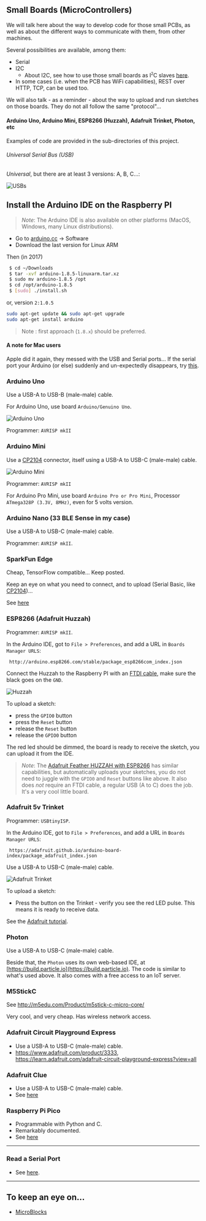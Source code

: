 ## Small Boards (MicroControllers)
We will talk here about the way to develop code for those small PCBs, as well as about the different ways to communicate with them, from other machines.

Several possibilities are available, among them:
- Serial
- I2C
    - About I2C, see how to use those small boards as I<sup><small>2</small></sup>C slaves [here](https://github.com/OlivierLD/raspberry-coffee/blob/master/I2C.SPI/src/i2c/comm/README.md).
- In some cases (i.e. when the PCB has WiFi capabilities), REST over HTTP, TCP, can be used too.

We will also talk - as a reminder - about the way to upload and run sketches on those boards. They do not all follow the same "protocol"...

#### Arduino Uno, Arduino Mini, ESP8266 (Huzzah), Adafruit Trinket, Photon, etc
Examples of code are provided in the sub-directories of this project.

###### Universal Serial Bus (USB)
_Universal_, but there are at least 3 versions: A, B, C...:

![USBs](./img/usbs.png)

## Install the Arduino IDE on the Raspberry PI
> _Note_: The Arduino IDE is also available on other platforms (MacOS, Windows, many Linux distributions).

- Go to [arduino.cc](https://www.arduino.cc/) -> Software
- Download the last version for Linux ARM

Then (in 2017)
```bash
 $ cd ~/Downloads
 $ tar -xvf arduino-1.8.5-linuxarm.tar.xz
 $ sudo mv arduino-1.8.5 /opt
 $ cd /opt/arduino-1.8.5
 $ [sudo] ./install.sh
```

or, version `2:1.0.5`
```bash
sudo apt-get update && sudo apt-get upgrade
sudo apt-get install arduino
```

> Note : first approach (`1.8.x`) should be preferred.

#### A note for Mac users
Apple did it again, they messed with the USB and Serial ports...
If the serial port your Arduino (or else) suddenly and un-expectedly disappears, try [this](https://www.mblock.cc/docs/run-makeblock-ch340-ch341-on-mac-os-sierra/).

### Arduino Uno
Use a USB-A to USB-B (male-male) cable.

For Arduino Uno, use board `Arduino/Genuino Uno`.

![Arduino Uno](./img/Arduino.Uno.png)

Programmer: `AVRISP mkII`

### Arduino Mini
Use a [CP2104](https://www.adafruit.com/product/3309) connector, itself using a USB-A to USB-C (male-male) cable.

![Arduino Mini](./img/Arduino.Mini.png)

Programmer: `AVRISP mkII`

For Arduino Pro Mini, use board `Arduino Pro or Pro Mini`, Processor `ATmega328P (3.3V, 8MHz)`, even for 5 volts version.

### Arduino Nano (33 BLE Sense in my case)
Use a USB-A to USB-C (male-male) cable.

Programmer: `AVRISP mkII`.

### SparkFun Edge
Cheap, TensorFlow compatible... Keep posted.

Keep an eye on what you need to connect, and to upload (Serial Basic, like [CP2104](https://www.adafruit.com/product/3309))...

See [here](https://www.sparkfun.com/products/15170)


### ESP8266 (Adafruit Huzzah)
Programmer: `AVRISP mkII`.

In the Arduino IDE, got to `File > Preferences`, and add a URL in `Boards Manager URLS`:
```
 http://arduino.esp8266.com/stable/package_esp8266com_index.json
```
Connect the Huzzah to the Raspberry PI with an [FTDI cable](https://www.adafruit.com/product/70), make sure the black goes on the `GND`.

![Huzzah](./img/Huzzah.png)

To upload a sketch:
- press the `GPIO0` button
- press the `Reset` button
- release the `Reset` button
- release the `GPIO0` button

The red led should be dimmed, the board is ready to receive the sketch, you can upload it from the IDE.

> _Note_: The [Adafruit Feather HUZZAH with ESP8266](https://learn.adafruit.com/adafruit-feather-huzzah-esp8266) has similar capabilities, but automatically uploads your sketches,
> you do not need to juggle with the `GPIO0` and `Reset` buttons like above. It also does _not_ require an FTDI cable,
> a regular USB (A to C) does the job. It's a very cool little board.

### Adafruit 5v Trinket
Programmer: `USBtinyISP`.

In the Arduino IDE, got to `File > Preferences`, and add a URL in `Boards Manager URLS`:
```
 https://adafruit.github.io/arduino-board-index/package_adafruit_index.json
```
Use a USB-A to USB-C (male-male) cable.

![Adafruit Trinket](./img/Trinket.png)

To upload a sketch:
- Press the button on the Trinket - verify you see the red LED pulse. This means it is ready to receive data.

See the [Adafruit tutorial](https://learn.adafruit.com/introducing-trinket?view=all).

### Photon
Use a USB-A to USB-C (male-male) cable.

Beside that, the `Photon` uses its own web-based IDE, at [https://build.particle.io](https://build.particle.io).
The code is similar to what's used above. It also comes with a free access to an IoT server.

### M5StickC
See <http://m5edu.com/Product/m5stick-c-micro-core/>

Very cool, and very cheap. Has wireless network access.

### Adafruit Circuit Playground Express
- Use a USB-A to USB-C (male-male) cable.
- <https://www.adafruit.com/product/3333>, <https://learn.adafruit.com/adafruit-circuit-playground-express?view=all>

### Adafruit Clue
- Use a USB-A to USB-C (male-male) cable.
- See [here](./AdafruitClue/README.md)

### Raspberry Pi Pico
- Programmable with Python and C.
- Remarkably documented.
- See [here](./RaspberryPi-Pico/README.md)

---

### Read a Serial Port
- See [here](./SERIAL.md).

---

## To keep an eye on...
- [MicroBlocks](http://microblocks.fun/)
